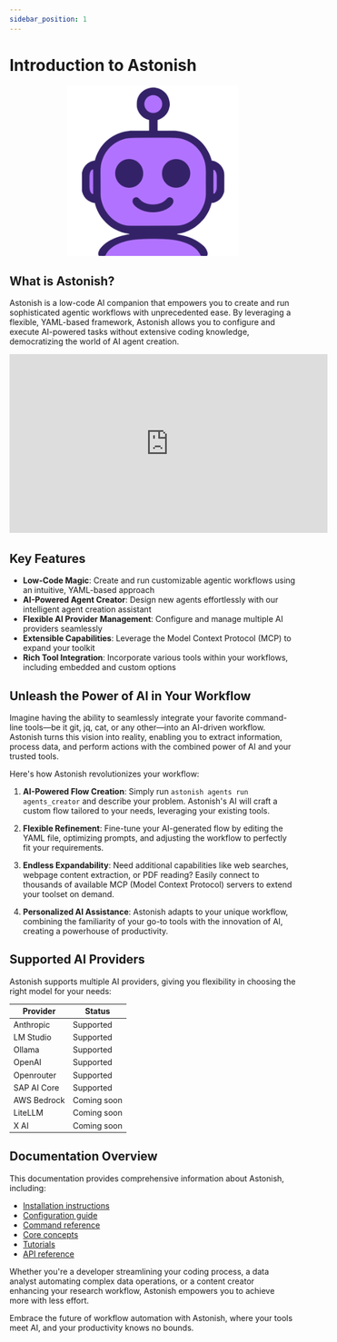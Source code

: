 ```yaml
---
sidebar_position: 1
---
```


# Introduction to Astonish

<div align="center">
  <img src="https://raw.githubusercontent.com/schardosin/astonish/main/images/astonish-logo-only.svg" width="300" height="300" alt="Astonish Logo" />
</div>

## What is Astonish?

Astonish is a low-code AI companion that empowers you to create and run sophisticated agentic workflows with unprecedented ease. By leveraging a flexible, YAML-based framework, Astonish allows you to configure and execute AI-powered tasks without extensive coding knowledge, democratizing the world of AI agent creation.

<div align="center">
  <iframe width="560" height="315" src="https://www.youtube.com/embed/83360OXEqcA" title="Introduction to Astonish" frameborder="0" allow="accelerometer; autoplay; clipboard-write; encrypted-media; gyroscope; picture-in-picture" allowfullscreen></iframe>
</div>


## Key Features

- **Low-Code Magic**: Create and run customizable agentic workflows using an intuitive, YAML-based approach
- **AI-Powered Agent Creator**: Design new agents effortlessly with our intelligent agent creation assistant
- **Flexible AI Provider Management**: Configure and manage multiple AI providers seamlessly
- **Extensible Capabilities**: Leverage the Model Context Protocol (MCP) to expand your toolkit
- **Rich Tool Integration**: Incorporate various tools within your workflows, including embedded and custom options

## Unleash the Power of AI in Your Workflow

Imagine having the ability to seamlessly integrate your favorite command-line tools—be it git, jq, cat, or any other—into an AI-driven workflow. Astonish turns this vision into reality, enabling you to extract information, process data, and perform actions with the combined power of AI and your trusted tools.

Here's how Astonish revolutionizes your workflow:

1. **AI-Powered Flow Creation**: Simply run `astonish agents run agents_creator` and describe your problem. Astonish's AI will craft a custom flow tailored to your needs, leveraging your existing tools.

2. **Flexible Refinement**: Fine-tune your AI-generated flow by editing the YAML file, optimizing prompts, and adjusting the workflow to perfectly fit your requirements.

3. **Endless Expandability**: Need additional capabilities like web searches, webpage content extraction, or PDF reading? Easily connect to thousands of available MCP (Model Context Protocol) servers to extend your toolset on demand.

4. **Personalized AI Assistance**: Astonish adapts to your unique workflow, combining the familiarity of your go-to tools with the innovation of AI, creating a powerhouse of productivity.

## Supported AI Providers

Astonish supports multiple AI providers, giving you flexibility in choosing the right model for your needs:

| Provider | Status |
|----------|--------|
| Anthropic | Supported |
| LM Studio | Supported |
| Ollama | Supported |
| OpenAI | Supported |
| Openrouter | Supported |
| SAP AI Core | Supported |
| AWS Bedrock | Coming soon |
| LiteLLM | Coming soon |
| X AI | Coming soon |

## Documentation Overview

This documentation provides comprehensive information about Astonish, including:

- [Installation instructions](/docs/getting-started/installation)
- [Configuration guide](/docs/getting-started/configuration)
- [Command reference](/docs/commands/setup)
- [Core concepts](/docs/concepts/agentic-flows)
- [Tutorials](/docs/tutorials/creating-agents)
- [API reference](/docs/api/core/agent-runner)

Whether you're a developer streamlining your coding process, a data analyst automating complex data operations, or a content creator enhancing your research workflow, Astonish empowers you to achieve more with less effort.

Embrace the future of workflow automation with Astonish, where your tools meet AI, and your productivity knows no bounds.
